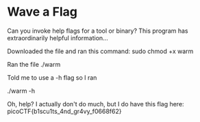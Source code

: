 # Wave a Flag
Can you invoke help flags for a tool or binary? This program has extraordinarily helpful information...

Downloaded the file and ran this command:
sudo chmod +x warm

Ran the file
./warm

Told me to use a -h flag so I ran

./warm -h

Oh, help? I actually don't do much, but I do have this flag here: picoCTF{b1scu1ts_4nd_gr4vy_f0668f62}
